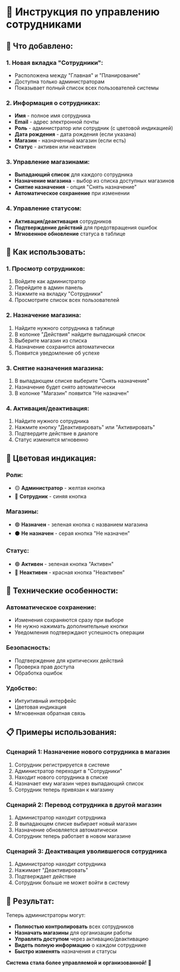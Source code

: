 # 👥 Инструкция по управлению сотрудниками

## 🎯 Что добавлено:

### 1. **Новая вкладка "Сотрудники":**
- Расположена между "Главная" и "Планирование"
- Доступна только администраторам
- Показывает полный список всех пользователей системы

### 2. **Информация о сотрудниках:**
- **Имя** - полное имя сотрудника
- **Email** - адрес электронной почты
- **Роль** - администратор или сотрудник (с цветовой индикацией)
- **Дата рождения** - дата рождения (если указана)
- **Магазин** - назначенный магазин (если есть)
- **Статус** - активен или неактивен

### 3. **Управление магазинами:**
- **Выпадающий список** для каждого сотрудника
- **Назначение магазина** - выбор из списка доступных магазинов
- **Снятие назначения** - опция "Снять назначение"
- **Автоматическое сохранение** при изменении

### 4. **Управление статусом:**
- **Активация/деактивация** сотрудников
- **Подтверждение действий** для предотвращения ошибок
- **Мгновенное обновление** статуса в таблице

## 🚀 Как использовать:

### 1. **Просмотр сотрудников:**
1. Войдите как администратор
2. Перейдите в админ панель
3. Нажмите на вкладку "Сотрудники"
4. Просмотрите список всех пользователей

### 2. **Назначение магазина:**
1. Найдите нужного сотрудника в таблице
2. В колонке "Действия" найдите выпадающий список
3. Выберите магазин из списка
4. Назначение сохранится автоматически
5. Появится уведомление об успехе

### 3. **Снятие назначения магазина:**
1. В выпадающем списке выберите "Снять назначение"
2. Назначение будет снято автоматически
3. В колонке "Магазин" появится "Не назначен"

### 4. **Активация/деактивация:**
1. Найдите нужного сотрудника
2. Нажмите кнопку "Деактивировать" или "Активировать"
3. Подтвердите действие в диалоге
4. Статус изменится мгновенно

## 🎨 Цветовая индикация:

### **Роли:**
- 🟡 **Администратор** - желтая кнопка
- 🔵 **Сотрудник** - синяя кнопка

### **Магазины:**
- 🟢 **Назначен** - зеленая кнопка с названием магазина
- ⚫ **Не назначен** - серая кнопка "Не назначен"

### **Статус:**
- 🟢 **Активен** - зеленая кнопка "Активен"
- 🔴 **Неактивен** - красная кнопка "Неактивен"

## 🔧 Технические особенности:

### **Автоматическое сохранение:**
- Изменения сохраняются сразу при выборе
- Не нужно нажимать дополнительные кнопки
- Уведомления подтверждают успешность операции

### **Безопасность:**
- Подтверждение для критических действий
- Проверка прав доступа
- Обработка ошибок

### **Удобство:**
- Интуитивный интерфейс
- Цветовая индикация
- Мгновенная обратная связь

## 📋 Примеры использования:

### **Сценарий 1: Назначение нового сотрудника в магазин**
1. Сотрудник регистрируется в системе
2. Администратор переходит в "Сотрудники"
3. Находит нового сотрудника в списке
4. Назначает ему магазин через выпадающий список
5. Сотрудник теперь привязан к магазину

### **Сценарий 2: Перевод сотрудника в другой магазин**
1. Администратор находит сотрудника
2. В выпадающем списке выбирает новый магазин
3. Назначение обновляется автоматически
4. Сотрудник теперь работает в новом магазине

### **Сценарий 3: Деактивация уволившегося сотрудника**
1. Администратор находит сотрудника
2. Нажимает "Деактивировать"
3. Подтверждает действие
4. Сотрудник больше не может войти в систему

## 🎉 Результат:

Теперь администраторы могут:
- **Полностью контролировать** всех сотрудников
- **Назначать магазины** для организации работы
- **Управлять доступом** через активацию/деактивацию
- **Видеть полную информацию** о каждом сотруднике
- **Быстро изменять** назначения и статусы

**Система стала более управляемой и организованной!** 👥

